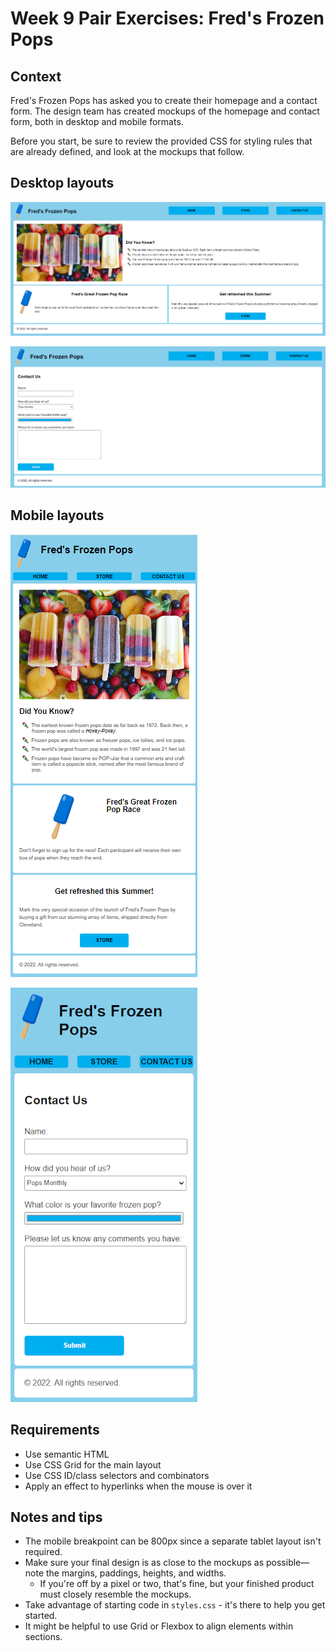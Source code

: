 # Week 9 Pair Exercises: Fred's Frozen Pops

## Context

Fred's Frozen Pops has asked you to create their homepage and a contact form. The design team has created mockups of the homepage and contact form, both in desktop and mobile formats.

Before you start, be sure to review the provided CSS for styling rules that are already defined, and look at the mockups that follow.

## Desktop layouts

![Home - Desktop](exercise/mockups/homepage-desktop.png)

![Contact Us - Desktop](exercise/mockups/contact-us-desktop.png)

## Mobile layouts

![Home - Mobile](exercise/mockups/homepage-mobile.png)

![Contact Us - Mobile](exercise/mockups/contact-us-mobile.png)

## Requirements

* Use semantic HTML
* Use CSS Grid for the main layout
* Use CSS ID/class selectors and combinators
* Apply an effect to hyperlinks when the mouse is over it

## Notes and tips

* The mobile breakpoint can be 800px since a separate tablet layout isn't required.
* Make sure your final design is as close to the mockups as possible—note the margins, paddings, heights, and widths.
  * If you're off by a pixel or two, that's fine, but your finished product must closely resemble the mockups.
* Take advantage of starting code in `styles.css` - it's there to help you get started.
* It might be helpful to use Grid or Flexbox to align elements within sections.
